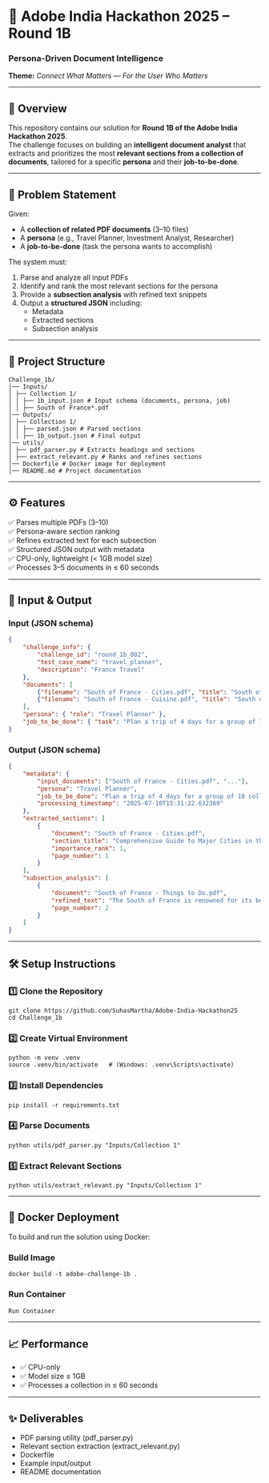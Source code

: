 # 🤖 Adobe India Hackathon 2025 – Round 1B  
### **Persona-Driven Document Intelligence**  
**Theme:** *Connect What Matters — For the User Who Matters*

---

## 🚀 Overview
This repository contains our solution for **Round 1B of the Adobe India Hackathon 2025**.  
The challenge focuses on building an **intelligent document analyst** that extracts and prioritizes the most **relevant sections from a collection of documents**, tailored for a specific **persona** and their **job-to-be-done**.

---

## 🧠 Problem Statement
Given:
- A **collection of related PDF documents** (3–10 files)
- A **persona** (e.g., Travel Planner, Investment Analyst, Researcher)
- A **job-to-be-done** (task the persona wants to accomplish)

The system must:
1. Parse and analyze all input PDFs  
2. Identify and rank the most relevant sections for the persona  
3. Provide a **subsection analysis** with refined text snippets  
4. Output a **structured JSON** including:
   - Metadata  
   - Extracted sections  
   - Subsection analysis  

---

## 📂 Project Structure
```
Challenge_1b/
│── Inputs/
│ ├── Collection 1/
│ │ ├── 1b_input.json # Input schema (documents, persona, job)
│ │ ├── South of France*.pdf
│── Outputs/
│ ├── Collection 1/
│ │ ├── parsed.json # Parsed sections
│ │ ├── 1b_output.json # Final output
│── utils/
│ ├── pdf_parser.py # Extracts headings and sections
│ ├── extract_relevant.py # Ranks and refines sections
│── Dockerfile # Docker image for deployment
│── README.md # Project documentation
```

---

## ⚙️ Features
✅ Parses multiple PDFs (3–10)  
✅ Persona-aware section ranking  
✅ Refines extracted text for each subsection  
✅ Structured JSON output with metadata  
✅ CPU-only, lightweight (< 1GB model size)  
✅ Processes 3–5 documents in ≤ 60 seconds  

---

## 🔑 Input & Output

### **Input (JSON schema)**
```json
{
    "challenge_info": {
        "challenge_id": "round_1b_002",
        "test_case_name": "travel_planner",
        "description": "France Travel"
    },
    "documents": [
        {"filename": "South of France - Cities.pdf", "title": "South of France - Cities"},
        {"filename": "South of France - Cuisine.pdf", "title": "South of France - Cuisine"}
    ],
    "persona": { "role": "Travel Planner" },
    "job_to_be_done": { "task": "Plan a trip of 4 days for a group of 10 college friends." }
}
```

### **Output (JSON schema)**
```json
{
    "metadata": {
        "input_documents": ["South of France - Cities.pdf", "..."],
        "persona": "Travel Planner",
        "job_to_be_done": "Plan a trip of 4 days for a group of 10 college friends.",
        "processing_timestamp": "2025-07-10T15:31:22.632389"
    },
    "extracted_sections": [
        {
            "document": "South of France - Cities.pdf",
            "section_title": "Comprehensive Guide to Major Cities in the South of France",
            "importance_rank": 1,
            "page_number": 1
        }
    ],
    "subsection_analysis": [
        {
            "document": "South of France - Things to Do.pdf",
            "refined_text": "The South of France is renowned for its beautiful coastline...",
            "page_number": 2
        }
    ]
}
```

---


## 🛠️ Setup Instructions
### 1️⃣ Clone the Repository
```
git clone https://github.com/SuhasMartha/Adobe-India-Hackathon25
cd Challenge_1b
```
### 2️⃣ Create Virtual Environment
```
python -m venv .venv
source .venv/bin/activate   # (Windows: .venv\Scripts\activate)
```
### 3️⃣ Install Dependencies
```
pip install -r requirements.txt
```
### 4️⃣ Parse Documents
```
python utils/pdf_parser.py "Inputs/Collection 1"
```
### 5️⃣ Extract Relevant Sections
```
python utils/extract_relevant.py "Inputs/Collection 1"
```

---


## 🐳 Docker Deployment
To build and run the solution using Docker:
### Build Image
```
docker build -t adobe-challenge-1b .
```
### Run Container
```
Run Container
```

---


## 📈 Performance
- ✅ CPU-only
- ✅ Model size ≤ 1GB
- ✅ Processes a collection in ≤ 60 seconds

---


## ✨ Deliverables
 - PDF parsing utility (pdf_parser.py)
 - Relevant section extraction (extract_relevant.py)
 - Dockerfile
 - Example input/output
 - README documentation
